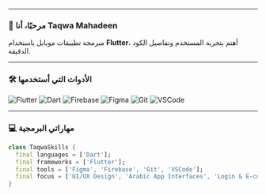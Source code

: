 

---

### 👋 مرحبًا، أنا Taqwa Mahadeen  
مبرمجة تطبيقات موبايل باستخدام **Flutter**، أهتم بتجربة المستخدم وتفاصيل الكود الدقيقة.

---

### 🛠️ الأدوات التي أستخدمها

![Flutter](https://img.shields.io/badge/Flutter-%2302569B.svg?style=flat&logo=Flutter&logoColor=white)
![Dart](https://img.shields.io/badge/Dart-0175C2?style=flat&logo=dart&logoColor=white)
![Firebase](https://img.shields.io/badge/firebase-ffca28?style=flat&logo=firebase&logoColor=black)
![Figma](https://img.shields.io/badge/Figma-F24E1E?style=flat&logo=figma&logoColor=white)
![Git](https://img.shields.io/badge/GIT-E44C30?style=flat&logo=git&logoColor=white)
![VSCode](https://img.shields.io/badge/Visual_Studio_Code-0078D4?style=flat&logo=visual%20studio%20code&logoColor=white)


---

### 💻 مهاراتي البرمجية

```dart
class TaqwaSkills {
  final languages = ['Dart'];
  final frameworks = ['Flutter'];
  final tools = ['Figma', 'Firebase', 'Git', 'VSCode'];
  final focus = ['UI/UX Design', 'Arabic App Interfaces', 'Login & E-commerce Screens'];
}
